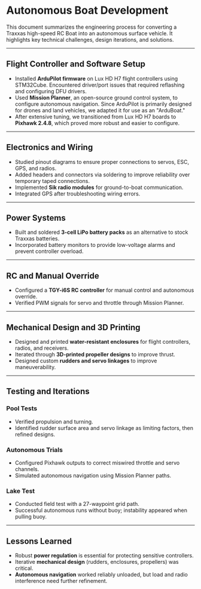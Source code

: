 # Autonomous Boat Development

This document summarizes the engineering process for converting a Traxxas high-speed RC Boat into an autonomous surface vehicle. It highlights key technical challenges, design iterations, and solutions.


---

## Flight Controller and Software Setup

- Installed **ArduPilot firmware** on Lux HD H7 flight controllers using STM32Cube. Encountered driver/port issues that required reflashing and configuring DFU drivers.  
- Used **Mission Planner**, an open-source ground control system, to configure autonomous navigation. Since ArduPilot is primarily designed for drones and land vehicles, we adapted it for use as an "ArduBoat."  
- After extensive tuning, we transitioned from Lux HD H7 boards to **Pixhawk 2.4.8**, which proved more robust and easier to configure.  



---

## Electronics and Wiring

- Studied pinout diagrams to ensure proper connections to servos, ESC, GPS, and radios.  
- Added headers and connectors via soldering to improve reliability over temporary taped connections.  
- Implemented **Sik radio modules** for ground-to-boat communication.  
- Integrated GPS after troubleshooting wiring errors.  



---

## Power Systems

- Built and soldered **3-cell LiPo battery packs** as an alternative to stock Traxxas batteries.  
- Incorporated battery monitors to provide low-voltage alarms and prevent controller overload.  



---

## RC and Manual Override

- Configured a **TGY-i6S RC controller** for manual control and autonomous override.  
- Verified PWM signals for servo and throttle through Mission Planner.  

---

## Mechanical Design and 3D Printing

- Designed and printed **water-resistant enclosures** for flight controllers, radios, and receivers.  
- Iterated through **3D-printed propeller designs** to improve thrust.  
- Designed custom **rudders and servo linkages** to improve maneuverability.  


---

## Testing and Iterations

### Pool Tests
- Verified propulsion and turning.  
- Identified rudder surface area and servo linkage as limiting factors, then refined designs.  



### Autonomous Trials
- Configured Pixhawk outputs to correct miswired throttle and servo channels.  
- Simulated autonomous navigation using Mission Planner paths.  



### Lake Test
- Conducted field test with a 27-waypoint grid path.  
- Successful autonomous runs without buoy; instability appeared when pulling buoy.  


---

## Lessons Learned

- Robust **power regulation** is essential for protecting sensitive controllers.  
- Iterative **mechanical design** (rudders, enclosures, propellers) was critical.  
- **Autonomous navigation** worked reliably unloaded, but load and radio interference need further refinement.  
